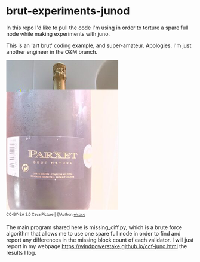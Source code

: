 # brut-experiments-junod
In this repo I'd like to pull the code I'm using in order to torture a spare full node while making experiments with juno.

This is an 'art brut' coding example, and super-amateur. Apologies. I'm just another engineer in the O&amp;M branch.

![Brut Parxet - Dirty and patchy repo](/images/parxet.jpg)\
<sub><sup>CC-BY-SA 3.0 Cava Picture | @Author: [elcoco](https://es.openfoodfacts.org/fotografo/elcoco)</sup></sub>

The main program shared here is missing\_diff.py, which is a brute force algorithm that allows me to use one spare full node in order to find and report any differences in the missing block count of each validator. I will just report in my webpage https://windpowerstake.github.io/ccf-juno.html the results I log.
